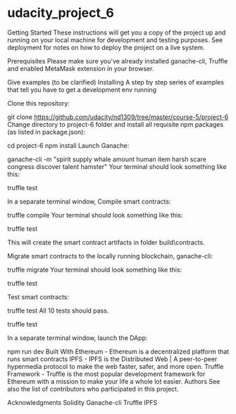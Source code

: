 # udacity_project_6
Getting Started
These instructions will get you a copy of the project up and running on your local machine for development and testing purposes. See deployment for notes on how to deploy the project on a live system.

Prerequisites
Please make sure you've already installed ganache-cli, Truffle and enabled MetaMask extension in your browser.

Give examples (to be clarified)
Installing
A step by step series of examples that tell you have to get a development env running

Clone this repository:

git clone https://github.com/udacity/nd1309/tree/master/course-5/project-6
Change directory to project-6 folder and install all requisite npm packages (as listed in package.json):

cd project-6
npm install
Launch Ganache:

ganache-cli -m "spirit supply whale amount human item harsh scare congress discover talent hamster"
Your terminal should look something like this:

truffle test

In a separate terminal window, Compile smart contracts:

truffle compile
Your terminal should look something like this:

truffle test

This will create the smart contract artifacts in folder build\contracts.

Migrate smart contracts to the locally running blockchain, ganache-cli:

truffle migrate
Your terminal should look something like this:

truffle test

Test smart contracts:

truffle test
All 10 tests should pass.

truffle test

In a separate terminal window, launch the DApp:

npm run dev
Built With
Ethereum - Ethereum is a decentralized platform that runs smart contracts
IPFS - IPFS is the Distributed Web | A peer-to-peer hypermedia protocol to make the web faster, safer, and more open.
Truffle Framework - Truffle is the most popular development framework for Ethereum with a mission to make your life a whole lot easier.
Authors
See also the list of contributors who participated in this project.

Acknowledgments
Solidity
Ganache-cli
Truffle
IPFS
